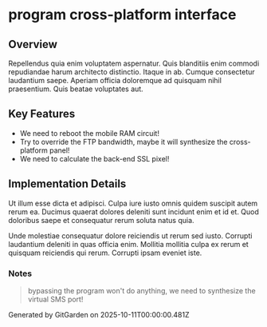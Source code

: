 # program cross-platform interface

## Overview
Repellendus quia enim voluptatem aspernatur. Quis blanditiis enim commodi repudiandae harum architecto distinctio. Itaque in ab. Cumque consectetur laudantium saepe. Aperiam officia doloremque ad quisquam nihil praesentium. Quis beatae voluptates aut.

## Key Features
- We need to reboot the mobile RAM circuit!
- Try to override the FTP bandwidth, maybe it will synthesize the cross-platform panel!
- We need to calculate the back-end SSL pixel!

## Implementation Details
Ut illum esse dicta et adipisci. Culpa iure iusto omnis quidem suscipit autem rerum ea. Ducimus quaerat dolores deleniti sunt incidunt enim et id et. Quod doloribus saepe et consequatur rerum soluta natus quia.
 Unde molestiae consequatur dolore reiciendis ut rerum sed iusto. Corrupti laudantium deleniti in quas officia enim. Mollitia mollitia culpa ex rerum et quisquam reiciendis qui rerum. Corrupti ipsam eveniet iste.

### Notes
> bypassing the program won't do anything, we need to synthesize the virtual SMS port!

Generated by GitGarden on 2025-10-11T00:00:00.481Z